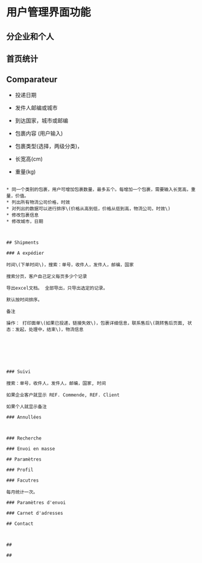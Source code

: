 # 用户管理界面功能

## 分企业和个人

## 首页统计

## Comparateur

* 投递日期
* 发件人邮编或城市



* 到达国家，城市或邮编



* 包裹内容 \(用户输入\)
* 包裹类型\(选择，两级分类\)，
* 长宽高\(cm\)
* 重量\(kg\)

~~~~

* 同一个类别的包裹，用户可增加包裹数量，最多五个。每增加一个包裹，需要输入长宽高，重量，价值。
* 列出所有物流公司价格，时效
* 对列出的数据可以进行排序\(价格从高到低，价格从低到高，物流公司，时效\)
* 修改包裹信息
* 修改城市，日期



## Shipments

### A expédier

时间\(下单时间\)，搜索：单号，收件人，发件人，邮编，国家

搜索分页，客户自己定义每页多少个记录

导出excel文档。 全部导出，只导出选定的记录。

默认按时间排序。

备注

操作： 打印面单\(如果已投递，链接失效\)，包裹详细信息，联系售后\(跳转售后页面, 状态：发起，处理中，结束\)，物流信息







### Suivi

搜索：单号，收件人，发件人，邮编，国家, 时间

如果企业客户就显示 REF. Commende, REF. Client

如果个人就显示备注

### Annullées



### Recherche

### Envoi en masse

## Paramètres

### Profil

### Facutres

每月统计一次。

### Paramètres d'envoi

### Carnet d'adresses

## Contact



## 

## 

